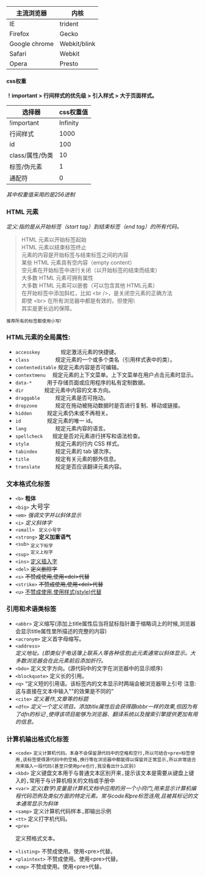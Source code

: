|主流浏览器			|内核		|	
|------				|------ 	|
|IE					|trident	
|Firefox			|Gecko		|	
|Google chrome		|Webkit/blink|	
|Safari				|Webkit		|	
|Opera				|Presto		|	

#### css权重
**！important > 行间样式的优先级 > 引入样式 > 大于页面样式。**

|选择器          |css权重值|  
|--------		|-------|
|!important		|Infinity|				
|行间样式		|1000	|			
|id				|100	|
|class/属性/伪类	|10		|		
|标签/伪元素		|1		|		
|通配符			|0		|

*其中权重值采用的是256进制*  

### HTML 元素
*定义:指的是从开始标签（start tag）到结束标签（end tag）的所有代码。*

>HTML 元素以开始标签起始  
HTML 元素以结束标签终止  
元素的内容是开始标签与结束标签之间的内容  
某些 HTML 元素具有空内容（empty content）  
空元素在开始标签中进行关闭（以开始标签的结束而结束）  
大多数 HTML 元素可拥有属性  
大多数 HTML 元素可以嵌套（可以包含其他 HTML元素）  
在开始标签中添加斜杠，比如 \<br />，是关闭空元素的正确方法  
即使 \<br> 在所有浏览器中都是有效的，但使用\ <br /> 其实是更长远的保障。  

<small>推荐所有的标签都使用小写!</small>

### HTML元素的全局属性:  
- `accesskey 	   ` 规定激活元素的快捷键。  
- `class 		 ` 规定元素的一个或多个类名（引用样式表中的类）。   
- `contenteditable` 规定元素内容是否可编辑。  
- `contextmenu  ` 规定元素的上下文菜单。上下文菜单在用户点击元素时显示。  
- `data-* 	  ` 	用于存储页面或应用程序的私有定制数据。  
- `dir 		 ` 规定元素中内容的文本方向。  
- `draggable 	 ` 规定元素是否可拖动。  
- `dropzone 	 ` 规定在拖动被拖动数据时是否进行复制、移动或链接。   
- `hidden 	  ` 	规定元素仍未或不再相关。  
- `id 		  ` 	规定元素的唯一 id。   
- `lang 		 ` 规定元素内容的语言。  
- `spellcheck   ` 	规定是否对元素进行拼写和语法检查。  
- `style 		 ` 规定元素的行内 CSS 样式。  
- `tabindex 	 ` 规定元素的 tab 键次序。  
- `title 		 ` 规定有关元素的额外信息。  
- `translate 	 ` 规定是否应该翻译元素内容。  

### 文本格式化标签     
- `<b>`			    <b>粗体</b>    
- `<big>`			<big>大号字</big>    
- `<em>` 			<em>强调文字并以斜体显示</em>  
- `<i>` 			<i>定义斜体字</i>  	
- `<small> `		<small>定义小号字</small>  
- `<strong>` 		<strong>定义加重语气</strong>       
- `<sub>`			<sub>定义下标字</sub>         
- `<sup>`			<sup>定义上标字</sup>      
- `<ins>`			<ins>定义插入字</ins>      
- `<del>`			<del>定义删除字</del>      
- `<s>` 			<s>不赞成使用,使用\<del>代替</s>       
- `<strike>` 		<strike>不赞成使用,使用\<del>代替</strike>        
- `<u>` 			<u>不赞成使用,使用样式(style)代替</u>     

### 引用和术语类标签      
- `<abbr>`        	<abbr>定义缩写(添加上title属性后当将鼠标指针置于缩略词上的时候,浏览器会显示title属性里所描述的完整的内容)</abbr>  
- `<acronym>`      	<acronym>定义首字母缩写。</acronym>    
- `<address>`   		<address>定义地址。(即类似于电话簿上联系人等各种信息)此元素通常以斜体显示。大多数浏览器会在此元素前后添加折行。</address>    
- `<bdo>`			    <bdo>定义文字方向。(源代码中的文字在浏览器中的显示顺序)</bdo>	  
- `<blockquote>`	    <blockpuote>定义长的引用。</blockpuote>	  
- `<q>`			    <q>定义短的引用语。该标签内的文本显示时两端会被浏览器带上引号	 注意:这与直接在文本中输入""的效果是不同的</q>	  
- `<cite>`			<cite>定义著作,文章等的标题</cite>	
- `<dfn>`			    <dfn>定义一个定义项目。添加title属性后会获得跟abbr一样的效果,但因为有了dfn的标记	,使得该项目能够为浏览器、翻译系统以及搜索引擎提供更加有用的信息。</dfn>	          

### 计算机输出格式化标签    
- `<code>`		<code>定义计算机代码。本身不会保留源代码中的空格和空行,所以可结合\<pre>标签使用,该标签使得源代码中的空格,换行等在浏览器中都能得以保留并正常显示,所以非常适合用来插入一段代码(甚至只使用pre也行,我没看出什么区别)</code>    
- `<kbd>` 		<kbd>定义键盘文本用于与普通文本区别开来,提示该文本是需要从键盘上键入的,常用于与计算机相关的文档或手册中</kbd>    
- `<var>` 		<var>定义(数学)变量是计算机文档中应用的另一个小窍门,用来显示计算机编程代码范例及类似方面的特定元素。常与code和pre标签连用,且被其标记的文本通常显示为斜体</var>    
- `<samp>`		<samp>定义计算机代码样本,即输出示例</samp>    
- `<tt>` 			<tt>定义打字机代码。</tt>                 
- `<pre>`			<pre>定义预格式文本。</pre>    
- `<listing>`     不赞成使用。使用\<pre>代替。     
- `<plaintext>`	不赞成使用。使用\<pre>代替。     
- `<xmp>`			不赞成使用。使用\<pre>代替。    